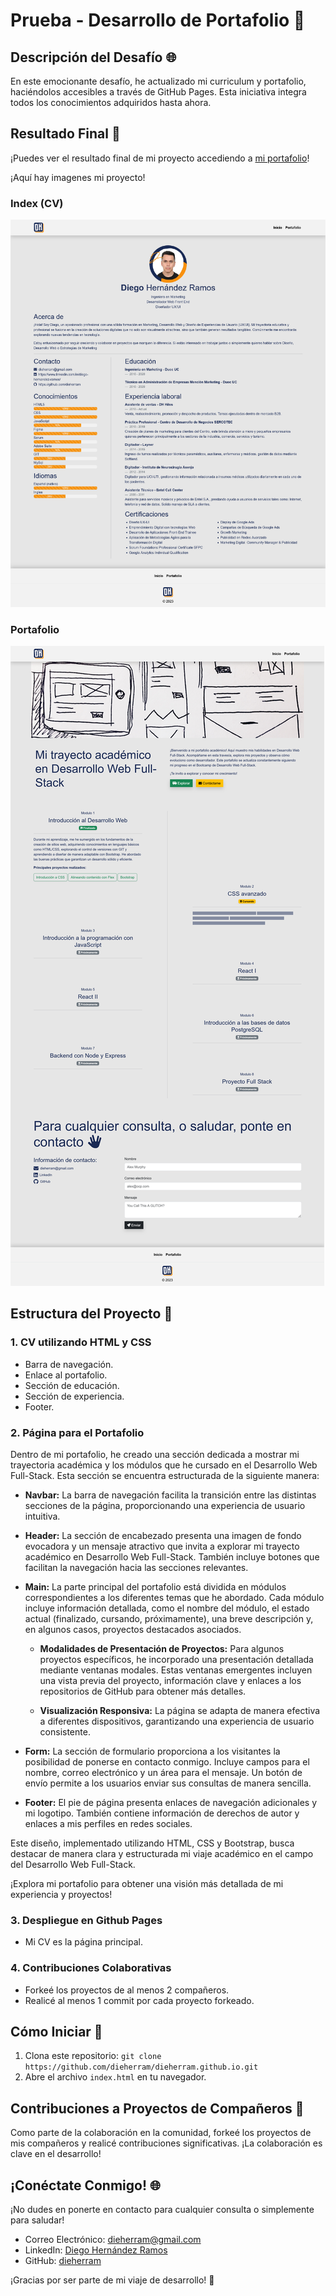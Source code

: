 # Prueba - Desarrollo de Portafolio 🚀

## Descripción del Desafío 🌐

En este emocionante desafío, he actualizado mi curriculum y portafolio, haciéndolos accesibles a través de GitHub Pages. Esta iniciativa integra todos los conocimientos adquiridos hasta ahora.

## Resultado Final 🎉

¡Puedes ver el resultado final de mi proyecto accediendo a [mi portafolio](https://dieherram.github.io/)!

¡Aquí hay imagenes mi proyecto!

### Index (CV)
![Captura de pantalla](./Screenshot-index.png)

### Portafolio
![Captura de pantalla](./Screenshot-portafolio.png)

## Estructura del Proyecto 📂

### 1. CV utilizando HTML y CSS

- Barra de navegación.
- Enlace al portafolio.
- Sección de educación.
- Sección de experiencia.
- Footer.

### 2. Página para el Portafolio

Dentro de mi portafolio, he creado una sección dedicada a mostrar mi trayectoria académica y los módulos que he cursado en el Desarrollo Web Full-Stack. Esta sección se encuentra estructurada de la siguiente manera:

- **Navbar:** La barra de navegación facilita la transición entre las distintas secciones de la página, proporcionando una experiencia de usuario intuitiva.

- **Header:** La sección de encabezado presenta una imagen de fondo evocadora y un mensaje atractivo que invita a explorar mi trayecto académico en Desarrollo Web Full-Stack. También incluye botones que facilitan la navegación hacia las secciones relevantes.

- **Main:** La parte principal del portafolio está dividida en módulos correspondientes a los diferentes temas que he abordado. Cada módulo incluye información detallada, como el nombre del módulo, el estado actual (finalizado, cursando, próximamente), una breve descripción y, en algunos casos, proyectos destacados asociados.

  - **Modalidades de Presentación de Proyectos:** Para algunos proyectos específicos, he incorporado una presentación detallada mediante ventanas modales. Estas ventanas emergentes incluyen una vista previa del proyecto, información clave y enlaces a los repositorios de GitHub para obtener más detalles.

  - **Visualización Responsiva:** La página se adapta de manera efectiva a diferentes dispositivos, garantizando una experiencia de usuario consistente.

- **Form:** La sección de formulario proporciona a los visitantes la posibilidad de ponerse en contacto conmigo. Incluye campos para el nombre, correo electrónico y un área para el mensaje. Un botón de envío permite a los usuarios enviar sus consultas de manera sencilla.

- **Footer:** El pie de página presenta enlaces de navegación adicionales y mi logotipo. También contiene información de derechos de autor y enlaces a mis perfiles en redes sociales.

Este diseño, implementado utilizando HTML, CSS y Bootstrap, busca destacar de manera clara y estructurada mi viaje académico en el campo del Desarrollo Web Full-Stack.

¡Explora mi portafolio para obtener una visión más detallada de mi experiencia y proyectos!

### 3. Despliegue en Github Pages

- Mi CV es la página principal.

### 4. Contribuciones Colaborativas

- Forkeé los proyectos de al menos 2 compañeros.
- Realicé al menos 1 commit por cada proyecto forkeado.

## Cómo Iniciar 🚀

1. Clona este repositorio: `git clone https://github.com/dieherram/dieherram.github.io.git`
2. Abre el archivo `index.html` en tu navegador.

## Contribuciones a Proyectos de Compañeros 🤝

Como parte de la colaboración en la comunidad, forkeé los proyectos de mis compañeros y realicé contribuciones significativas. ¡La colaboración es clave en el desarrollo!

## ¡Conéctate Conmigo! 🌐

¡No dudes en ponerte en contacto para cualquier consulta o simplemente para saludar!

- Correo Electrónico: [dieherram@gmail.com](mailto:dieherram@gmail.com)
- LinkedIn: [Diego Hernández Ramos](https://www.linkedin.com/in/diego-hernandez-ramos/)
- GitHub: [dieherram](https://github.com/dieherram)

¡Gracias por ser parte de mi viaje de desarrollo! 🚀
